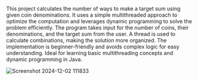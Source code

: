 This project calculates the number of ways to make a target sum using given coin denominations. 
It uses a simple multithreaded approach to optimize the computation and leverages dynamic programming to solve the problem efficiently. 
The program takes input for the number of coins, their denominations, and the target sum from the user. 
A thread is used to calculate combinations, making the solution more organized. The implementation is beginner-friendly and avoids complex logic for easy understanding. 
Ideal for learning basic multithreading concepts and dynamic programming in Java.

![Screenshot 2024-12-02 111833](https://github.com/user-attachments/assets/65d203ce-bdf4-436c-bc37-d33f386b0857)
